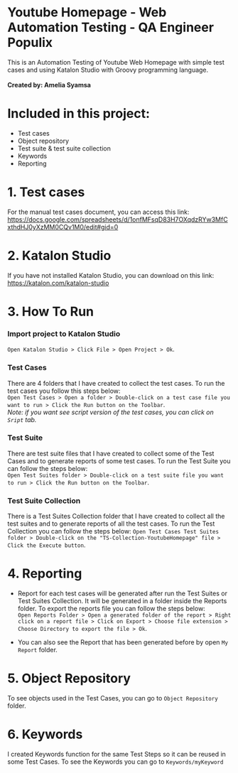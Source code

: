 # Youtube Homepage - Web Automation Testing - QA Engineer Populix
This is an Automation Testing of Youtube Web Homepage with simple test cases and using Katalon Studio with Groovy programming language.<br><br>
**Created by: Amelia Syamsa**

# Included in this project:
- Test cases
- Object repository
- Test suite & test suite collection
- Keywords
- Reporting

# 1. Test cases 
For the manual test cases document, you can access this link:<br>
https://docs.google.com/spreadsheets/d/1onfMFsqD83H7OXqdzRYw3MfCxthdHJ0yXzMM0CQv1M0/edit#gid=0

# 2. Katalon Studio
If you have not installed Katalon Studio, you can download on this link:<br>
https://katalon.com/katalon-studio

# 3. How To Run
### Import project to Katalon Studio
`Open Katalon Studio > Click File > Open Project > Ok`.

### Test Cases <br>
There are 4 folders that I have created to collect the test cases. To run the test cases you follow this steps below:<br>
  `Open Test Cases > Open a folder > Double-click on a test case file you want to run > Click the Run button on the Toolbar`.<br>
*Note: if you want see script version of the test cases, you can click on `Sript` tab.*

### Test Suite<br> 
There are test suite files that I have created to collect some of the Test Cases and to generate reports of some test cases. To run the Test Suite you can follow the steps below:<br>
`Open Test Suites folder > Double-click on a test suite file you want to run > Click the Run button on the Toolbar`.
### Test Suite Collection<br>
There is a Test Suites Collection folder that I have created to collect all the test suites and to generate reports of all the test cases. To run the Test Collection you can follow the steps below:
`Open Test Cases Test Suites folder > Double-click on the "TS-Collection-YoutubeHomepage" file > Click the Execute button`.

# 4. Reporting
- Report for each test cases will be generated after run the Test Suites or Test Suites Collection. It will be generated in a folder inside the Reports folder. To export the reports file you can follow the steps below:<br>
`Open Reports Folder > Open a generated folder of the report > Right click on a report file > Click on Export > Choose file extension > Choose Directory to export the file > Ok`.

- You can also see the Report that has been generated before by open `My Report` folder.

# 5. Object Repository
To see objects used in the Test Cases, you can go to `Object Repository` folder.

# 6. Keywords
I created Keywords function for the same Test Steps so it can be reused in some Test Cases. To see the Keywords you can go to `Keywords/myKeyword`
  
